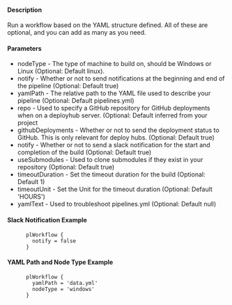 #### Description

Run a workflow based on the YAML structure defined. All of these are optional,
and you can add as many as you need.

#### Parameters

  * nodeType - The type of machine to build on, should be Windows or Linux (Optional: Default linux).
  * notify - Whether or not to send notifications at the beginning and end of the pipeline (Optional: Default true)
  * yamlPath - The relative path to the YAML file used to describe your pipeline (Optional: Default pipelines.yml)
  * repo - Used to specify a GitHub repository for GitHub deployments when on a deployhub server. (Optional: Default inferred from your project
  * githubDeployments - Whether or not to send the deployment status to GitHub. This is only relevant for deploy hubs. (Optional: Default true)
  * notify - Whether or not to send a slack notification for the start and completion of the build (Optional: Default true)
  * useSubmodules - Used to clone submodules if they exist in your repository (Optional: Default true)
  * timeoutDuration - Set the timeout duration for the build (Optional: Default 1)
  * timeoutUnit - Set the Unit for the timeout duration (Optional: Default 'HOURS')
  * yamlText - Used to troubleshoot pipelines.yml (Optional: Default null)

#### Slack Notification Example

    
    
          plWorkflow {
            notify = false
          }
        

#### YAML Path and Node Type Example

    
    
          plWorkflow {
            yamlPath = 'data.yml'
            nodeType = 'windows'
          }
        

